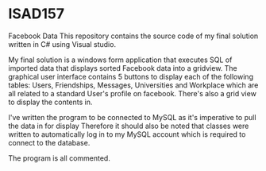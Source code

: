 # ISAD157
Facebook Data
This repository contains the source code of my final solution written in C# using Visual studio. 

My final solution is a windows form application that executes SQL of imported data that displays sorted Facebook data into a gridview. The graphical user interface contains 5 buttons to display each of the following tables: Users, Friendships, Messages, Universities and Workplace which are all related to a standard User's profile on facebook. There's also a grid view to display the contents in. 

I've written the program to be connected to MySQL as it's imperative to pull the data in for display Therefore it should also be noted that classes were written to automatically log in to my MySQL account which is required to connect to the database.

The program is all commented.
